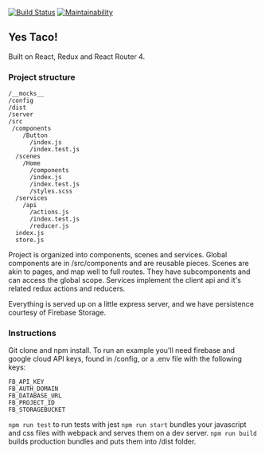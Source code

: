 [![Build Status](https://travis-ci.org/AlbertoALopez/yes-taco.svg?branch=master)](https://travis-ci.org/AlbertoALopez/yes-taco)
[![Maintainability](https://api.codeclimate.com/v1/badges/86a347fe02ffb2874563/maintainability)](https://codeclimate.com/github/AlbertoALopez/yes-taco/maintainability)

## Yes Taco!

Built on React, Redux and React Router 4. 

### Project structure
```
/__mocks__
/config
/dist
/server
/src      
 /components 
    /Button
      /index.js
      /index.test.js
  /scenes
    /Home 
      /components 
      /index.js
      /index.test.js
      /styles.scss
  /services
    /api
      /actions.js
      /index.test.js
      /reducer.js
  index.js 
  store.js
 ```
Project is organized into components, scenes and services. Global components are in /src/components and are reusable pieces.
Scenes are akin to pages, and map well to full routes. They have subcomponents and can access the global scope. Services
implement the client api and it's related redux actions and reducers.

Everything is served up on a little express server, and we have persistence courtesy of Firebase Storage. 

### Instructions
Git clone and npm install. To run an example you'll need firebase and google cloud API keys, found in /config, or a .env file with the following keys:
```
FB_API_KEY
FB_AUTH_DOMAIN
FB_DATABASE_URL
FB_PROJECT_ID
FB_STORAGEBUCKET
```
`npm run test` to run tests with jest 
`npm run start` bundles your javascript and css files with webpack and serves them on a dev server.
`npm run build` builds production bundles and puts them into /dist folder.